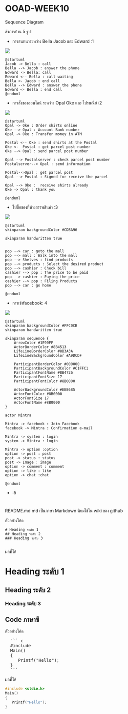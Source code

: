 # OOAD-WEEK10
Sequence Diagram

ส่งการบ้าน 5 รูป
* การสนทนาระหว่าง Bella Jacob และ Edward :1 

![](http://www.plantuml.com/plantuml/img/RO_12O0m34NldI8BP04HAO8NjuWsg12hr4hNjz0IKBmbFxptYRqYXNZlOaQQZmcmWvv521gOISIK1NDSxWsGln87Y2l3kHwUZHbSek0KhMHDMyIN4H9jSVDBDRUeOlRksraTFwLgLxdYDa_veGS0)

 ```
@startuml
Jacob -> Bella : call
Bella --> Jacob : answer the phone
Edward -> Bella: call
Edward <-- Bella : call waiting
Bella <- Jacob : end call
Bella --> Edward : answer the phone
Edward <- Bella : end call
@enduml
 ```
* การสั่งของออนไลน์ ระหว่าง Opal Oke และ ไปรษณีย์ :2

![](http://www.plantuml.com/plantuml/img/RP5HZiCW34J_ESLSW0j4rQhT_rLMsbw04hT18IO2KYctNoUGgehwYNcU6Tldb4tCy-XLEnaF_OLs83HeOqSHgNSn9mJsZacjFtebLhB1nTemSyQtuG4yZpTfEAXSe-5qb_eOc1OunkNwezHl45UFazQLIyJTRcOoSayepEPvqgXFGH-KCPbeoMEIMZK-Pji4Fs0rdu15C55yIhm6jYSxVEfuvuu6ZkyXZYQxmFjGWbJY4FJeBCIVUp1r40r4ikIUj4rUcjwYbXszc7rFFfBfbZBvArVkrsiiOLRgB17biFy0)

 ```
 @startuml
Opal -> Oke : Order shirts online
Oke --> Opal : Account Bank number 
Opal -> Oke : Transfer money in ATM

Postal <-- Oke : send shirts at the Postal
Oke <-  Postal : get parcel post number
Oke --> Opal : send parcel post number

Opal --> Postalserver : check parcel post number
Postalserver--> Opal : send information

Postal-->Opal : get parcel post
Opal --> Postal : Signed for receive the parcel

Opal --> Oke :  receive shirts already
Oke -> Opal : thank you

@enduml
 
  ```
* ไปซื้อของที่ห้างสรรพสินค้า :3

![](http://www.plantuml.com/plantuml/img/RP31QiGm34Jl_Wf1ptijT0zbsvIU5xRGisAhiOXZ6rbfwTzN2IGi9JT9ynWDSscAelEKN1ivLnISe4S_3bBc7BgIYi13z_RwylJexf28EVm8gr86bPcSSxLKE9sUmQF06OQY1JGIJ9ZIhYsBYP-OHk1yHDmYfMzg1drn3b2bXDbhs_NjOC2D4dbTBG8r5jhnkomjCYrvkaX-X9xjrNPSxGmymuTPL65FO95wcv73WSSLVpaFwyELFd1wvxGWr_-njr8WbidAkb0ErlaV)


```
@startuml
skinparam backgroundColor #CDBA96

skinparam handwritten true


pop --> car : goto the mall
pop --> mall : Walk into the mall
pop --> Shelves : find products
pop --> products : Select the desired product
pop --> cashier : Check bill
cashier --> pop : The price to be paid
pop --> cashier : Paying the price
cashier --> pop : Filing Products
pop --> car : go home

@enduml
```
* การเข้าfacebook: 4

![](http://www.plantuml.com/plantuml/img/RLBRQiCm37sklyAmvqAphfVrOJHD4zZenc1Vu2PgQn9RcUrGjh5_dvsumKtdXqWwv-X8WgorOSeqeYAwvB9cYWcwPtbvLDZ88i4A5RtBicIIR0B5YSdYhBWn8AbH3P20q_3PWCo1_f1Hh1IUlKcKFawop6AvGRL1LO3op7BpC8kcPBJZ1zXn2GDo6a_ZW1mk5pzkawtr9QDtUmdFUSsakRAOjE-Q7xeaaJqokj9aACqR4z0kkBYVtv0V_1jejBZ1-ysxiPUJXoFJD9qlPvxzfw_7-pazSbch5VuImXn1NxaqYX7IHJf-eWUMmnwnf2lwWbpIpDUa9wp8orSqGNdWIZ33KL8O2yQhq4n_QGF2wYeySaby6HfqHD22TUkrwYBnfILgrCOsk43QtFaRPXfjqIxfyMV1Zc1XxcBWaQCG89sDpmAkugLhSI7iE34hTr_IlJN8mlxxVm00)

```
@startuml
skinparam backgroundColor #FFC0CB
skinparam handwritten true

skinparam sequence {
	ArrowColor #1E90FF
	ActorBorderColor #8B4513
	LifeLineBorderColor #8B3A3A
	LifeLineBackgroundColor #A9DCDF
	
	ParticipantBorderColor #000000
	ParticipantBackgroundColor #C1FFC1
	ParticipantFontName #8B4726
	ParticipantFontSize 17
	ParticipantFontColor #8B0000
	
	ActorBackgroundColor #EEE685
	ActorFontColor #8B0000
	ActorFontSize 17
	ActorFontName #8B0000
}

actor Mintra

Mintra -> facebook : Join Facebook
facebook -> Mintra : Confirmation e-mail

Mintra -> system : login
system -> Mintra : login

Mintra -> option :option
option -> post : post
post -> status : status
post -> Image : image
option -> comment : comment
option -> like : like
option -> chat :chat

@enduml

```


*    :5
 
 ![]()
 
 ```
 
 ```









README.md 
md เป็นภาษา Markdown นิยมใช้ใน wiki ของ github 

ตัวอย่างโค้ด
```
# Heading ระดับ 1 
## Heading ระดับ 2
### Heading ระดับ 3
 
```

ผลที่ได้
# Heading ระดับ 1 
## Heading ระดับ 2
### Heading ระดับ 3


## Code ภาษาซี

ตัวอย่างโค้ด
<pre>
  ``` c
  #include <stdio.h>
  Main()
  {
     Printf("Hello");
  }
  ```
</pre> 
ผลที่ได้
  ``` c
  #include <stdio.h>
  Main()
  {
     Printf("Hello");
  }
  ```
 
